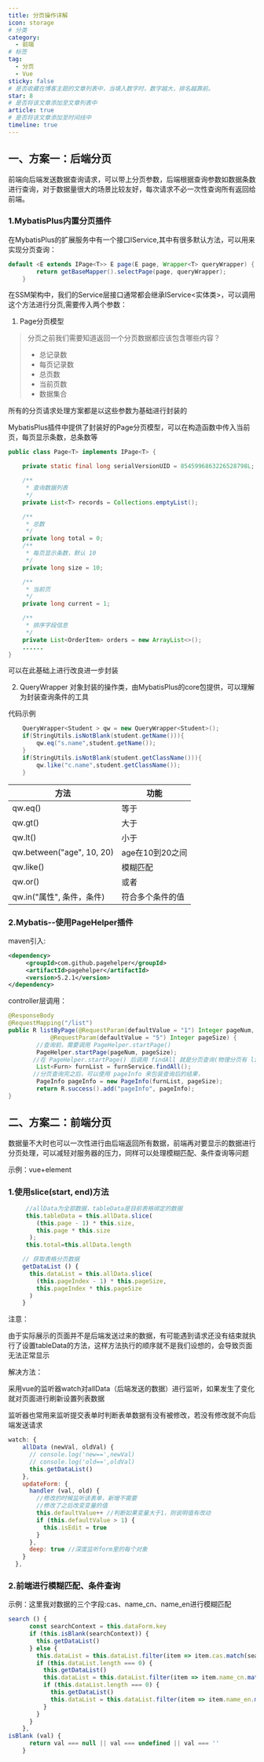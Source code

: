 ```yaml
---
title: 分页操作详解
icon: storage
# 分类
category:
  - 前端
# 标签
tag:
  - 分页
  - Vue
sticky: false
# 是否收藏在博客主题的文章列表中，当填入数字时，数字越大，排名越靠前。
star: 8
# 是否将该文章添加至文章列表中
article: true
# 是否将该文章添加至时间线中
timeline: true
---
```

## 一、方案一：后端分页

前端向后端发送数据查询请求，可以带上分页参数，后端根据查询参数如数据条数进行查询，对于数据量很大的场景比较友好，每次请求不必一次性查询所有返回给前端。

### 1.MybatisPlus内置分页插件

在MybatisPlus的扩展服务中有一个接口IService,其中有很多默认方法，可以用来实现分页查询：

```java
default <E extends IPage<T>> E page(E page, Wrapper<T> queryWrapper) {
        return getBaseMapper().selectPage(page, queryWrapper);
    }
```

在SSM架构中，我们的Service层接口通常都会继承IService<实体类>，可以调用这个方法进行分页,需要传入两个参数：

1. Page分页模型

> 分页之前我们需要知道返回一个分页数据都应该包含哪些内容？
>
> - 总记录数
> - 每页记录数
> - 总页数
> - 当前页数
> - 数据集合

所有的分页请求处理方案都是以这些参数为基础进行封装的

MybatisPlus插件中提供了封装好的Page分页模型，可以在构造函数中传入当前页，每页显示条数，总条数等

```java
public class Page<T> implements IPage<T> {

    private static final long serialVersionUID = 8545996863226528798L;

    /**
     * 查询数据列表
     */
    private List<T> records = Collections.emptyList();

    /**
     * 总数
     */
    private long total = 0;
    /**
     * 每页显示条数，默认 10
     */
    private long size = 10;

    /**
     * 当前页
     */
    private long current = 1;

    /**
     * 排序字段信息
     */
    private List<OrderItem> orders = new ArrayList<>();
    ......
}
```

可以在此基础上进行改良进一步封装

2. QueryWrapper
   对象封装的操作类，由MybatisPlus的core包提供，可以理解为封装查询条件的工具

代码示例

```java
    QueryWrapper<Student > qw = new QueryWrapper<Student>();
    if(StringUtils.isNotBlank(student.getName())){
        qw.eq("s.name",student.getName());
    }
    if(StringUtils.isNotBlank(student.getClassName())){
        qw.like("c.name",student.getClassName());
    }
```

| 方法                      | 功能             |
| ------------------------- | ---------------- |
| qw.eq()                   | 等于             |
| qw.gt()                   | 大于             |
| qw.lt()                   | 小于             |
| qw.between("age", 10, 20) | age在10到20之间  |
| qw.like()                 | 模糊匹配         |
| qw.or()                   | 或者             |
| qw.in("属性", 条件，条件) | 符合多个条件的值 |

### 2.Mybatis--使用PageHelper插件

maven引入:

```xml
<dependency>
     <groupId>com.github.pagehelper</groupId>
     <artifactId>pagehelper</artifactId>
     <version>5.2.1</version>
</dependency>
```

controller层调用：

```java
@ResponseBody
@RequestMapping("/list")
public R listByPage(@RequestParam(defaultValue = "1") Integer pageNum, 
		    @RequestParam(defaultValue = "5") Integer pageSize) {
        //查询前，需要调用 PageHelper.startPage()
        PageHelper.startPage(pageNum, pageSize);
       //在 PageHelper.startPage() 后调用 findAll 就是分页查询(物理分页有 limit)
        List<Furn> furnList = furnService.findAll();
       //分页查询完之后，可以使用 pageInfo 来包装查询后的结果，
        PageInfo pageInfo = new PageInfo(furnList, pageSize);
        return R.success().add("pageInfo", pageInfo);
}
```

## 二、方案二：前端分页

数据量不大时也可以一次性进行由后端返回所有数据，前端再对要显示的数据进行分页处理，可以减轻对服务器的压力，同样可以处理模糊匹配、条件查询等问题

示例：vue+element

### 1.使用slice(start, end)方法

```js
     //allData为全部数据，tableData是目前表格绑定的数据
     this.tableData = this.allData.slice(
        (this.page - 1) * this.size,
        this.page * this.size
      );
     this.total=this.allData.length

```

```js
    // 获取表格分页数据
    getDataList () {
      this.dataList = this.allData.slice(
        (this.pageIndex - 1) * this.pageSize,
        this.pageIndex * this.pageSize
      )
    }
```

注意：

由于实际展示的页面并不是后端发送过来的数据，有可能遇到请求还没有结束就执行了设置tableData的方法，这样方法执行的顺序就不是我们设想的，会导致页面无法正常显示

解决方法：

采用vue的监听器watch对allData（后端发送的数据）进行监听，如果发生了变化就对页面进行刷新设置列表数据

监听器也常用来监听提交表单时判断表单数据有没有被修改，若没有修改就不向后端发送请求

```js
watch: {
    allData (newVal, oldVal) {
      // console.log('new==',newVal)
      // console.log('old==',oldVal)
      this.getDataList()
    },
    updateForm: {
      handler (val, old) {
        //修改的时候监听该表单，新增不需要
        //修改了之后改变变量的值
        this.defaultValue++ //判断如果变量大于1，则说明值有改动
        if (this.defaultValue > 1) {
          this.isEdit = true
        }
      },
      deep: true //深度监听form里的每个对象
    }
  },
```

### 2.前端进行模糊匹配、条件查询

示例：这里我对数据的三个字段:cas、name_cn、name_en进行模糊匹配

```js
search () {
      const searchContext = this.dataForm.key
      if (this.isBlank(searchContext)) {
        this.getDataList()
      } else {
        this.dataList = this.dataList.filter(item => item.cas.match(searchContext))
        if (this.dataList.length === 0) {
          this.getDataList()
          this.dataList = this.dataList.filter(item => item.name_cn.match(searchContext))
          if (this.dataList.length === 0) {
            this.getDataList()
            this.dataList = this.dataList.filter(item => item.name_en.match(searchContext))
          }
        }
      }
    },
isBlank (val) {
      return val === null || val === undefined || val === ''
    }
```

